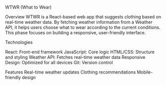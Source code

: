 WTWR (What to Wear)

Overview
WTWR is a React-based web app that suggests clothing based on real-time weather data. By fetching weather information from a Weather API, it helps users choose what to wear according to the current conditions. This phase focuses on building a responsive, user-friendly interface.

Technologies

React: Front-end framework
JavaScript: Core logic
HTML/CSS: Structure and styling
Weather API: Fetches real-time weather data
Responsive Design: Optimized for all devices
Git: Version control

Features
Real-time weather updates
Clothing recommendations
Mobile-friendly design